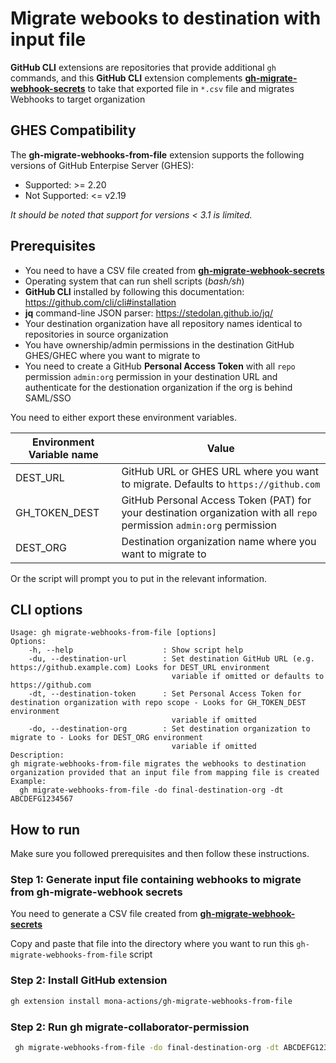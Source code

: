 # Migrate webooks to destination with input file

**GitHub CLI** extensions are repositories that provide additional `gh` commands, and this **GitHub CLI** extension complements [**gh-migrate-webhook-secrets**](https://github.com/mona-actions/gh-migrate-webhook-secrets) to take that exported file in `*.csv` file and migrates Webhooks to target organization

## GHES Compatibility
The **gh-migrate-webhooks-from-file** extension supports the following versions of GitHub Enterpise Server (GHES):

- Supported: >= 2.20
- Not Supported: <= v2.19

*It should be noted that support for versions < 3.1 is limited.*

## Prerequisites

- You need to have a CSV file created from [**gh-migrate-webhook-secrets**](https://github.com/mona-actions/gh-migrate-webhook-secrets)
- Operating system that can run shell scripts (*bash/sh*)
- **GitHub CLI** installed by following this documentation: <https://github.com/cli/cli#installation>
- **jq** command-line JSON parser: <https://stedolan.github.io/jq/>
- Your destination organization have all repository names identical to repositories in source organization
- You have ownership/admin permissions in the destination GitHub GHES/GHEC where you want to migrate to
- You need to create a GitHub **Personal Access Token** with all `repo` permission `admin:org` permission in your destination URL and authenticate for the destionation organization if the org is behind SAML/SSO

You need to either export these environment variables.

| Environment Variable name | Value                                                                                       |
| ------------------------- | ------------------------------------------------------------------------------------------- |
| DEST_URL | GitHub URL or GHES URL where you want to migrate. Defaults to `https://github.com` |
| GH_TOKEN_DEST | GitHub Personal Access Token (PAT) for your destination organization with all `repo` permission `admin:org` permission  |
| DEST_ORG | Destination organization name where you want to migrate to  |

Or the script will prompt you to put in the relevant information.

## CLI options

```text
Usage: gh migrate-webhooks-from-file [options]
Options:
    -h, --help                    : Show script help
    -du, --destination-url        : Set destination GitHub URL (e.g. https://github.example.com) Looks for DEST_URL environment
                                    variable if omitted or defaults to https://github.com                                 
    -dt, --destination-token      : Set Personal Access Token for destination organization with repo scope - Looks for GH_TOKEN_DEST environment
                                    variable if omitted
    -do, --destination-org        : Set destination organization to migrate to - Looks for DEST_ORG environment
                                    variable if omitted
Description:
gh migrate-webhooks-from-file migrates the webhooks to destination organization provided that an input file from mapping file is created
Example:
  gh migrate-webhooks-from-file -do final-destination-org -dt ABCDEFG1234567
```

## How to run

Make sure you followed prerequisites and then follow these instructions.

### Step 1: Generate input file containing webhooks to migrate from gh-migrate-webhook secrets

You need to generate a CSV file created from [**gh-migrate-webhook-secrets**](https://github.com/mona-actions/gh-migrate-webhook-secrets)

Copy and paste that file into the directory where you want to run this `gh-migrate-webhooks-from-file` script

### Step 2: Install GitHub extension

```sh
gh extension install mona-actions/gh-migrate-webhooks-from-file
```

### Step 2: Run gh migrate-collaborator-permission

```sh
 gh migrate-webhooks-from-file -do final-destination-org -dt ABCDEFG1234567
```